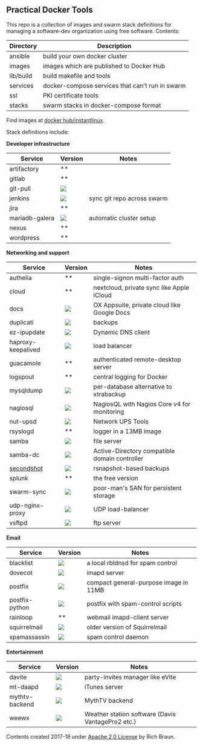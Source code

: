 ## Practical Docker Tools

This repo is a collection of images and swarm stack definitions for
managing a software-dev organization using free software. Contents:

| Directory | Description |
| --------- | ----------- |
| ansible | build your own docker cluster |
| images | images which are published to Docker Hub |
| lib/build | build makefile and tools |
| services | docker-compose services that can't run in swarm |
| ssl | PKI certificate tools |
| stacks | swarm stacks in docker-compose format |

Find images at [docker hub/instantlinux](https://hub.docker.com/r/instantlinux/).

Stack definitions include:

**Developer infrastructure**

| Service | Version | Notes |
| --- | --- | --- |
| artifactory | ** | |
| gitlab | ** | |
| git-pull | [![](https://images.microbadger.com/badges/version/instantlinux/git-pull.svg)](https://microbadger.com/images/instantlinux/git-pull "Version badge") | |
| jenkins | [![](https://images.microbadger.com/badges/version/instantlinux/jenkins-master.svg)](https://microbadger.com/images/instantlinux/jenkins-master "Version badge") | sync git repo across swarm |
| jira | ** | |
| mariadb-galera | [![](https://images.microbadger.com/badges/version/instantlinux/mariadb-galera.svg)](https://microbadger.com/images/instantlinux/mariadb-galera "Version badge") | automatic cluster setup|
| nexus | ** | |
| wordpress | ** | |

**Networking and support**

| Service | Version | Notes |
| --- | --- | --- |
| authelia | ** | single-signon multi-factor auth |
| cloud | ** | nextcloud, private sync like Apple iCloud |
| docs | [![](https://images.microbadger.com/badges/version/instantlinux/open-xchange-appsuite.svg)](https://microbadger.com/images/instantlinux/open-xchange-appsuite "Version badge") | OX Appsuite, private cloud like Google Docs |
| duplicati | [![](https://images.microbadger.com/badges/version/instantlinux/duplicati.svg)](https://microbadger.com/images/instantlinux/duplicati "Version badge") | backups |
| ez-ipupdate | [![](https://images.microbadger.com/badges/version/instantlinux/ez-ipupdate.svg)](https://microbadger.com/images/instantlinux/ez-ipupdate "Version badge") | Dynamic DNS client |
| haproxy-keepalived | [![](https://images.microbadger.com/badges/version/instantlinux/haproxy-keepalived.svg)](https://microbadger.com/images/instantlinux/haproxy-keepalived "Version badge") | load balancer |
| guacamole | ** | authenticated remote-desktop server |
| logspout | ** | central logging for Docker |
| mysqldump | [![](https://images.microbadger.com/badges/version/instantlinux/mysqldump.svg)](https://microbadger.com/images/instantlinux/mysqldump "Version badge") | per-database alternative to xtrabackup |
| nagiosql | [![](https://images.microbadger.com/badges/version/instantlinux/nagiosql.svg)](https://microbadger.com/images/instantlinux/nagiosql "Version badge") | NagiosQL with Nagios Core v4 for monitoring |
| nut-upsd | [![](https://images.microbadger.com/badges/version/instantlinux/nut-upsd.svg)](https://microbadger.com/images/instantlinux/nut-upsd "Version badge") | Network UPS Tools |
| rsyslogd | ** | logger in a 13MB image |
| samba | [![](https://images.microbadger.com/badges/version/instantlinux/samba.svg)](https://microbadger.com/images/instantlinux/samba "Version badge") | file server |
| samba-dc | [![](https://images.microbadger.com/badges/version/instantlinux/samba-dc.svg)](https://microbadger.com/images/instantlinux/samba-dc "Version badge") | Active-Directory compatible domain controller |
| [secondshot](https://github.com/instantlinux/secondshot) | [![](https://images.microbadger.com/badges/version/instantlinux/secondshot.svg)](https://microbadger.com/images/instantlinux/secondshot "Version badge") | rsnapshot-based backups |
| splunk | ** | the free version |
| swarm-sync | [![](https://images.microbadger.com/badges/version/instantlinux/swarm-sync.svg)](https://microbadger.com/images/instantlinux/swarm-sync "Version badge") | poor-man's SAN for persistent storage |
| udp-nginx-proxy | [![](https://images.microbadger.com/badges/version/instantlinux/udp-nginx-proxy.svg)](https://microbadger.com/images/instantlinux/udp-nginx-proxy "Version badge") | UDP load-balancer |
| vsftpd | [![](https://images.microbadger.com/badges/version/instantlinux/vsftpd.svg)](https://microbadger.com/images/instantlinux/vsftpd "Version badge") | ftp server |

**Email**

| Service | Version | Notes |
| --- | --- | --- |
| blacklist | [![](https://images.microbadger.com/badges/version/instantlinux/blacklist.svg)](https://microbadger.com/images/instantlinux/blacklist "Version badge") | a local rbldnsd for spam control |
| dovecot | [![](https://images.microbadger.com/badges/version/instantlinux/dovecot.svg)](https://microbadger.com/images/instantlinux/dovecot "Version badge") | imapd server |
| postfix | [![](https://images.microbadger.com/badges/version/instantlinux/postfix.svg)](https://microbadger.com/images/instantlinux/postfix "Version badge") | compact general-purpose image in 11MB |
| postfix-python | [![](https://images.microbadger.com/badges/version/instantlinux/postfix-python.svg)](https://microbadger.com/images/instantlinux/postfix-python "Version badge") | postfix with spam-control scripts |
| rainloop | ** | webmail imapd-client server |
| squirrelmail | [![](https://images.microbadger.com/badges/version/instantlinux/squirrelmail.svg)](https://microbadger.com/images/instantlinux/squirrelmail "Version badge") | older version of Squirrelmail |
| spamassassin | [![](https://images.microbadger.com/badges/version/instantlinux/spamassassin.svg)](https://microbadger.com/images/instantlinux/spamassassin "Version badge") | spam control daemon |

**Entertainment**

| Service | Version | Notes |
| --- | --- | --- |
| davite | [![](https://images.microbadger.com/badges/version/instantlinux/davite.svg)](https://microbadger.com/images/instantlinux/davite "Version badge") | party-invites manager like eVite |
| mt-daapd | [![](https://images.microbadger.com/badges/version/instantlinux/mt-daapd.svg)](https://microbadger.com/images/instantlinux/mt-daapd "Version badge") | iTunes server |
| mythtv-backend | [![](https://images.microbadger.com/badges/version/instantlinux/mythtv-backend.svg)](https://microbadger.com/images/instantlinux/mythtv-backend "Version badge") | MythTV backend |
| weewx | [![](https://images.microbadger.com/badges/version/instantlinux/weewx.svg)](https://microbadger.com/images/instantlinux/weewx "Version badge") | Weather station software (Davis VantagePro2 etc.) |

Contents created 2017-18 under [Apache 2.0 License](https://www.apache.org/licenses/LICENSE-2.0) by Rich Braun.
